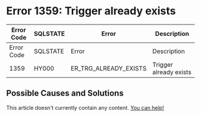 
# Error 1359: Trigger already exists


| Error Code | SQLSTATE | Error | Description |
| --- | --- | --- | --- |
| Error Code | SQLSTATE | Error | Description |
| 1359 | HY000 | ER_TRG_ALREADY_EXISTS | Trigger already exists |




## Possible Causes and Solutions


This article doesn't currently contain any content. [You can help!](/kb/en/writing-and-editing-knowledge-base-articles/)

